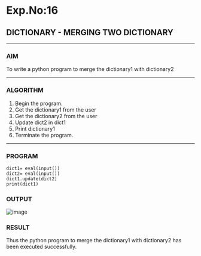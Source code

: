 # Exp.No:16  
## DICTIONARY - MERGING TWO DICTIONARY

---

### AIM  
To write a python program to merge the dictionary1 with dictionary2

---

### ALGORITHM

1. Begin the program.  
2. Get the dictionary1 from the user
3. Get the dictionary2 from the user
4. Update dict2 in dict1
5. Print dictionary1
6. Terminate the program.

---

### PROGRAM

```
dict1= eval(input())
dict2= eval(input())
dict1.update(dict2)
print(dict1)
```

### OUTPUT
![image](https://github.com/user-attachments/assets/27958644-9256-43a9-8492-1240f78be811)


### RESULT
Thus the python program to merge the dictionary1 with dictionary2 has been executed successfully.
